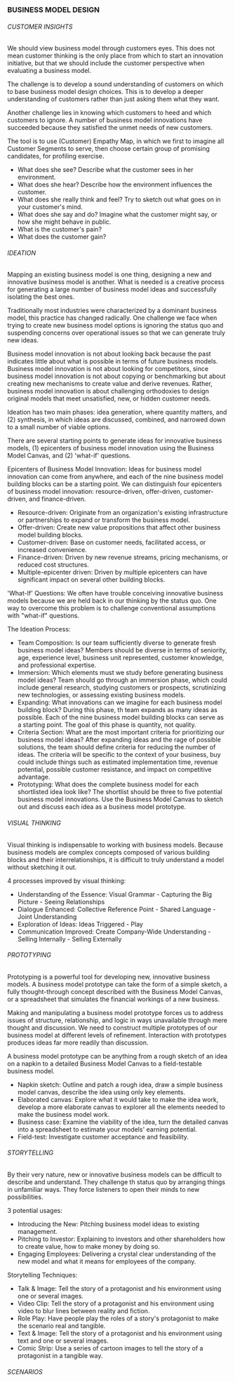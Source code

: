 ### BUSINESS MODEL DESIGN

###### CUSTOMER INSIGHTS

We should view business model through customers eyes. This does not mean customer thinking is the only place from which to start an innovation initiative, but that we should include the customer perspective when evaluating a business model.

The challenge is to develop a sound understanding of customers on which to base business model design choices. This is to develop a deeper understanding of customers rather than just asking them what they want.

Another challenge lies in knowing which customers to heed and which customers to ignore. A number of business model innovations have succeeded because they satisfied the unmet needs of new customers.

The tool is to use (Customer) Empathy Map, in which we first to imagine all Customer Segments to serve, then choose certain group of promising candidates, for profiling exercise.
* What does she see? Describe what the customer sees in her environment.
* What does she hear? Describe how the environment influences the customer.
* What does she really think and feel? Try to sketch out what goes on in your customer's mind.
* What does she say and do? Imagine what the customer might say, or how she might behave in public.
* What is the customer's pain?
* What does the customer gain?

###### IDEATION

Mapping an existing business model is one thing, designing a new and innovative business model is another. What is needed is a creative process for generating a large number of business model ideas and successfully isolating the best ones.

Traditionally most industries were characterized by a dominant business model, this practice has changed radically. One challenge we face when trying to create new business model options is ignoring the status quo and suspending concerns over operational issues so that we can generate truly new ideas.

Business model innovation is not about looking back because the past indicates little about what is possible in terms of future business models. Business model innovation is not about looking for competitors, since business model innovation is not about copying or benchmarking but about creating new mechanisms to create value and derive revenues. Rather, business model innovation is about challenging orthodoxies to design original models that meet unsatisfied, new, or hidden customer needs.

Ideation has two main phases: idea generation, where quantity matters, and (2) synthesis, in which ideas are discussed, combined, and narrowed down to a small number of viable options.

There are several starting points to generate ideas for innovative business models, (1) epicenters of business model innovation using the Business Model Canvas, and (2) 'what-if' questions.

Epicenters of Business Model Innovation: Ideas for business model innovation can come from anywhere, and each of the nine business model building blocks can be a starting point. We can distinguish four epicenters of business model innovation: resource-driven, offer-driven, customer-driven, and finance-driven.
* Resource-driven: Originate from an organization's existing infrastructure or partnerships to expand or transform the business model.
* Offer-driven: Create new value propositions that affect other business model building blocks.
* Customer-driven: Base on customer needs, facilitated access, or increased convenience.
* Finance-driven: Driven by new revenue streams, pricing mechanisms, or reduced cost structures.
* Multiple-epicenter driven: Driven by multiple epicenters can have significant impact on several other building blocks.

'What-If' Questions: We often have trouble conceiving innovative business models because we are held back in our thinking by the status quo. One way to overcome this problem is to challenge conventional assumptions with "what-if" questions.

The Ideation Process:
* Team Composition: Is our team sufficiently diverse to generate fresh business model ideas? Members should be diverse in terms of seniority, age, experience level, business unit represented, customer knowledge, and professional expertise.
* Immersion: Which elements must we study before generating business model ideas? Team should go through an immersion phase, which could include general research, studying customers or prospects, scrutinizing new technologies, or assessing existing business models.
* Expanding: What innovations can we imagine for each business model building block? During this phase, th team expands as many ideas as possible. Each of the nine business model building blocks can serve as a starting point. The goal of this phase is quantity, not quality.
* Criteria Section: What are the most important criteria for prioritizing our business model ideas? After expanding ideas and the rage of possible solutions, the team should define criteria for reducing the number of ideas. The criteria will be specific to the context of your business, buy could include things such as estimated implementation time, revenue potential, possible customer resistance, and impact on competitive advantage.
* Prototyping: What does the complete business model for each shortlisted idea look like? The shortlist should be three to five potential business model innovations. Use the Business Model Canvas to sketch out and discuss each idea as a business model prototype.

###### VISUAL THINKING

Visual thinking is indispensable to working with business models. Because business models are complex concepts composed of various building blocks and their interrelationships, it is difficult to truly understand a model without sketching it out.

4 processes improved by visual thinking:
* Understanding of the Essence: Visual Grammar - Capturing the Big Picture - Seeing Relationships
* Dialogue Enhanced: Collective Reference Point - Shared Language - Joint Understanding
* Exploration of Ideas: Ideas Triggered - Play
* Communication Improved: Create Company-Wide Understanding - Selling Internally - Selling Externally

###### PROTOTYPING

Prototyping is a powerful tool for developing new, innovative business models. A business model prototype can take the form of a simple sketch, a fully thought-through concept described with the Business Model Canvas, or a spreadsheet that simulates the financial workings of a new business.

Making and manipulating a business model prototype forces us to address issues of structure, relationship, and logic in ways unavailable through mere thought and discussion. We need to construct multiple prototypes of our business model at different levels of refinement. Interaction with prototypes produces ideas far more readily than discussion.

A business model prototype can be anything from a rough sketch of an idea on a napkin to a detailed Business Model Canvas to a field-testable business model.
* Napkin sketch: Outline and patch a rough idea, draw a simple business model canvas, describe the idea using only key elements.
* Elaborated canvas: Explore what it would take to make the idea work, develop a more elaborate canvas to explorer all the elements needed to make the business model work.
* Business case: Examine the viability of the idea, turn the detailed canvas into a spreadsheet to estimate your models' earning potential.
* Field-test: Investigate customer acceptance and feasibility.

###### STORYTELLING

By their very nature, new or innovative business models can be difficult to describe and understand. They challenge th status quo by arranging things in unfamiliar ways. They force listeners to open their minds to new possibilities.

3 potential usages:
* Introducing the New: Pitching business model ideas to existing management.
* Pitching to Investor: Explaining to investors and other shareholders how to create value, how to make money by doing so.
* Engaging Employees: Delivering a crystal clear understanding of the new model and what it means for employees of the company.

Storytelling Techniques:
* Talk & Image: Tell the story of a protagonist and his environment using one or several images.
* Video Clip: Tell the story of a protagonist and his environment using video to blur lines between reality and fiction.
* Role Play: Have people play the roles of a story's protagonist to make the scenario real and tangible.
* Text & Image: Tell the story of a protagonist and his environment using text and one or several images.
* Comic Strip: Use a series of cartoon images to tell the story of a protagonist in a tangible way.

###### SCENARIOS
